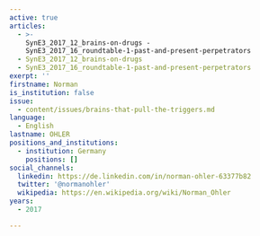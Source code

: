 ```yaml
---
active: true
articles:
  - >-
    SynE3_2017_12_brains-on-drugs -
    SynE3_2017_16_roundtable-1-past-and-present-perpetrators
  - SynE3_2017_12_brains-on-drugs
  - SynE3_2017_16_roundtable-1-past-and-present-perpetrators
exerpt: ''
firstname: Norman
is_institution: false
issue:
  - content/issues/brains-that-pull-the-triggers.md
language:
  - English
lastname: OHLER
positions_and_institutions:
  - institution: Germany
    positions: []
social_channels:
  linkedin: https://de.linkedin.com/in/norman-ohler-63377b82
  twitter: '@normanohler'
  wikipedia: https://en.wikipedia.org/wiki/Norman_Ohler
years:
  - 2017

---
```

